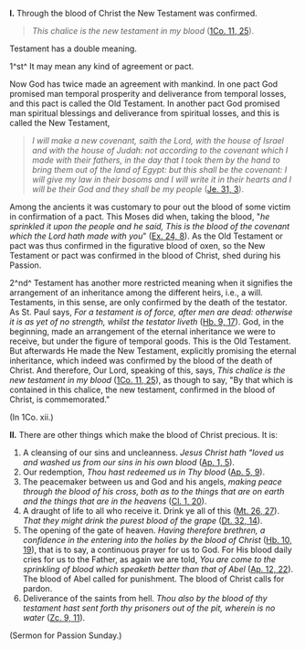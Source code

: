 **I.** Through the blood of Christ the New Testament was confirmed. 

> _This chalice is the new testament in my blood_ ([1Co. 11, 25](https://vulgata.online/bible/1Co.11?ed=DR2&vfn=DR2.1Co.11.25:vs)). 

Testament has a double meaning.

1^st^ It may mean any kind of agreement or pact.

Now God has twice made an agreement with mankind. In one pact God promised man temporal prosperity and deliverance from temporal losses, and this pact is called the Old Testament. In another pact God promised man spiritual blessings and deliverance from spiritual losses, and this is called the New Testament, 

> _I will make a new covenant, saith the Lord, with the house of Israel and with the house of Judah: not according to the covenant which I made with their fathers, in the day that I took them by the hand to bring them out of the land of Egypt: but this shall be the covenant: I will give my law in their bosoms and I will write it in their hearts and I will be their God and they shall be my people_ ([Je. 31, 3](https://vulgata.online/bible/Je.31?ed=DR2&vfn=DR2.Je.31.3:vs)).

Among the ancients it was customary to pour out the blood of some victim in confirmation of a pact. This Moses did when, taking the blood, "_he sprinkled it upon the people and he said, This is the blood of the covenant which the Lord hath made with you_" ([Ex. 24, 8](https://vulgata.online/bible/Ex.24?ed=DR2&vfn=DR2.Ex.24.8:vs)). As the Old Testament or pact was thus confirmed in the figurative blood of oxen, so the New Testament or pact was confirmed in the blood of Christ, shed during his Passion.

2^nd^ Testament has another more restricted meaning when it signifies the arrangement of an inheritance among the different heirs, i.e., a will. Testaments, in this sense, are only confirmed by the death of the testator. As St. Paul says, _For a testament is of force, after men are dead: otherwise it is as yet of no strength, whilst the testator liveth_ ([Hb. 9, 17](https://vulgata.online/bible/Hb.9?ed=DR2&vfn=DR2.Hb.9.17:vs)). God, in the beginning, made an arrangement of the eternal inheritance we were to receive, but under the figure of temporal goods. This is the Old Testament. But afterwards He made the New Testament, explicitly promising the eternal inheritance, which indeed was confirmed by the blood of the death of Christ. And therefore, Our Lord, speaking of this, says, _This chalice is the new testament in my blood_ ([1Co. 11, 25](https://vulgata.online/bible/1Co.11?ed=DR2&vfn=DR2.1Co.11.25:vs)), as though to say, "By that which is contained in this chalice, the new testament, confirmed in the blood of Christ, is commemorated."

(In 1Co. xii.)

**II.** There are other things which make the blood of Christ precious. It is:

1. A cleansing of our sins and uncleanness. _Jesus Christ hath "loved us and washed us from our sins in his own blood_ ([Ap. 1, 5](https://vulgata.online/bible/Ap.1?ed=DR2&vfn=DR2.Ap.1.5:vs)).
2. Our redemption, _Thou hast redeemed us in Thy blood_ ([Ap. 5, 9](https://vulgata.online/bible/Ap.5?ed=DR2&vfn=DR2.Ap.5.9:vs)).
3. The peacemaker between us and God and his angels, _making peace through the blood of his cross, both as to the things that are on earth and the things that are in the heavens_ ([Cl. 1, 20](https://vulgata.online/bible/Cl.1?ed=DR2&vfn=DR2.Cl.1.20:vs)).
4. A draught of life to all who receive it. Drink ye all of this ([Mt. 26, 27](https://vulgata.online/bible/Mt.26?ed=DR2&vfn=DR2.Mt.26.27:vs)). _That they might drink the purest blood of the grape_ ([Dt. 32, 14](https://vulgata.online/bible/Dt.32?ed=DR2&vfn=DR2.Dt.32.14:vs)).
5. The opening of the gate of heaven. _Having therefore brethren, a confidence in the entering into the holies by the blood of Christ_ ([Hb. 10, 19](https://vulgata.online/bible/Hb.10?ed=DR2&vfn=DR2.Hb.10.19:vs)), that is to say, a continuous prayer for us to God. For His blood daily cries for us to the Father, as again we are told, _You are come to the sprinkling of blood which speaketh better than that of Abel_ ([Ap. 12, 22](https://vulgata.online/bible/Ap.12?ed=DR2&vfn=DR2.Ap.12.22:vs)). The blood of Abel called for punishment. The blood of Christ calls for pardon.
6. Deliverance of the saints from hell. _Thou also by the blood of thy testament hast sent forth thy prisoners out of the pit, wherein is no water_ ([Zc. 9, 11](https://vulgata.online/bible/Zc.9?ed=DR2&vfn=DR2.Zc.9.11:vs)).

(Sermon for Passion Sunday.)